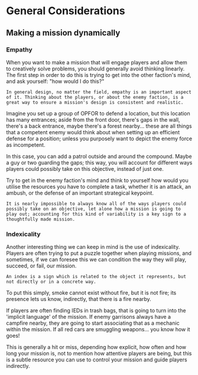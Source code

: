 # General Considerations

## Making a mission dynamically

### Empathy

When you want to make a mission that will engage players and allow them to creatively solve problems, you should generally avoid thinking linearly. The first step in order to do this is trying to get into the other faction's mind, and ask yourself: "how would I do this?"

```admonish info
In general design, no matter the field, empathy is an important aspect of it. Thinking about the players, or about the enemy faction, is a great way to ensure a mission's design is consistent and realistic.
```

Imagine you set up a group of OPFOR to defend a location, but this location has many entrances; aside from the front door, there's gaps in the wall, there's a back entrance, maybe there's a forest nearby... these are all things that a competent enemy would think about when setting up an efficient defense for a position; unless you purposely want to depict the enemy force as incompetent.

In this case, you can add a patrol outside and around the compound. Maybe a guy or two guarding the gaps; this way, you will account for different ways players could possibly take on this objective, instead of just one.

Try to get in the enemy faction's mind and think to yourself how would you utilise the resources you have to complete a task, whether it is an attack, an ambush, or the defense of an important strategical keypoint.

```admonish info
It is nearly impossible to always know all of the ways players could possibly take on an objective, let alone how a mission is going to play out; accounting for this kind of variability is a key sign to a thoughtfully made mission.
```

### Indexicality

Another interesting thing we can keep in mind is the use of indexicality. Players are often trying to put a puzzle together when playing missions, and sometimes, if we can foresee this we can condition the way they will play, succeed, or fail, our mission.

```admonish info
An index is a sign which is related to the object it represents, but not directly or in a concrete way.
```

To put this simply, smoke cannot exist without fire, but it is not fire; its presence lets us know, indirectly, that there is a fire nearby.

If players are often finding IEDs in trash bags, that is going to turn into the 'implicit language' of the mission. If enemy garrisons always have a campfire nearby, they are going to start associating that as a mechanic within the mission. If all red cars are smuggling weapons... you know how it goes!

This is generally a hit or miss, depending how explicit, how often and how long your mission is, not to mention how attentive players are being, but this is a subtle resource you can use to control your mission and guide players indirectly.
